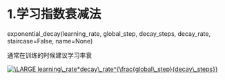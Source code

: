 1.学习指数衰减法
====================

exponential_decay(learning_rate, global_step, decay_steps, decay_rate, staircase=False, name=None)

通常在训练的时候建议学习率衰

<a href="https://www.codecogs.com/eqnedit.php?latex=\fn_phv&space;\LARGE&space;learning\_rate*decay\_rate^{\frac{global\_step}{decay\_steps}}" target="_blank"><img src="https://latex.codecogs.com/gif.latex?\fn_phv&space;\LARGE&space;learning\_rate*decay\_rate^{\frac{global\_step}{decay\_steps}}" title="\LARGE learning\_rate*decay\_rate^{\frac{global\_step}{decay\_steps}}" /></a>










<script type="text/javascript" async src="https://cdn.mathjax.org/mathjax/latest/MathJax.js?config=TeX-MML-AM_CHTML"> </script>

